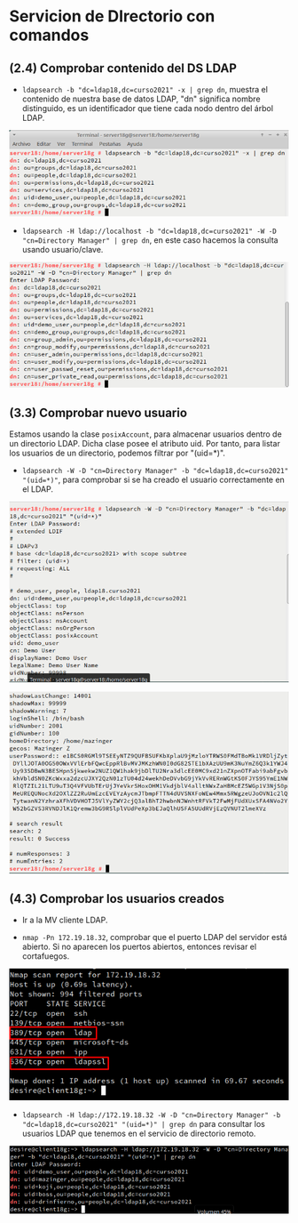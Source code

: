 # Servicion de DIrectorio con comandos

## (2.4) Comprobar contenido del DS LDAP

- `ldapsearch -b "dc=ldap18,dc=curso2021" -x | grep dn`, muestra el contenido de nuestra base de datos LDAP, "dn" significa nombre distinguido, es un identificador que tiene cada nodo dentro del árbol LDAP.

![](./images/1.png)

- `ldapsearch -H ldap://localhost -b "dc=ldap18,dc=curso2021" -W -D "cn=Directory Manager" | grep dn`, en este caso hacemos la consulta usando usuario/clave.

![](./images/2.png)

## (3.3) Comprobar nuevo usuario
Estamos usando la clase `posixAccount`, para almacenar usuarios dentro de un directorio LDAP. Dicha clase posee el atributo uid. Por tanto, para listar los usuarios de un directorio, podemos filtrar por "(uid=*)".

- `ldapsearch -W -D "cn=Directory Manager" -b "dc=ldap18,dc=curso2021" "(uid=*)"`, para comprobar si se ha creado el usuario correctamente en el LDAP.

![](./images/4.png)

![](./images/5.png)

## (4.3) Comprobar los usuarios creados

- Ir a la MV cliente LDAP.

- `nmap -Pn 172.19.18.32`, comprobar que el puerto LDAP del servidor está abierto. Si no aparecen los puertos abiertos, entonces revisar el cortafuegos.

![](./images/8.png)

- `ldapsearch -H ldap://172.19.18.32 -W -D "cn=Directory Manager" -b "dc=ldap18,dc=curso2021" "(uid=*)" | grep dn` para consultar los usuarios LDAP que tenemos en el servicio de directorio remoto.

![](./images/9.png)
